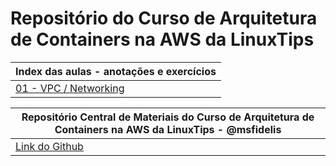# Repositório do Curso de Arquitetura de Containers na AWS da LinuxTips

| Index das aulas - anotações e exercícios                                                                                    |
|-------------------------------------------------------------------------------------------------------------------------|
| [01 - VPC / Networking](https://github.com/lauxavier/linuxtips-curso-containers-aws/tree/main/aula01-vpc)               |



| Repositório Central de Materiais do Curso de Arquitetura de Containers na AWS da LinuxTips - @msfidelis                 |
|-------------------------------------------------------------------------------------------------------------------------|
| [Link do Github](https://github.com/msfidelis/linuxtips-curso-containers-aws)                                           |
